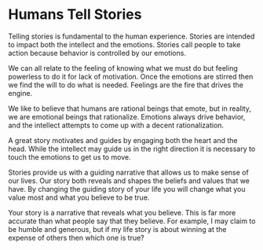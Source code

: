 # Humans Tell Stories

Telling stories is fundamental to the human experience.  Stories are intended to
impact both the intellect and the emotions. Stories call people to take action
because behavior is controlled by our emotions. 

We can all relate to the feeling of knowing what we must do but feeling
powerless to do it for lack of motivation.  Once the emotions are stirred then
we find the will to do what is needed.  Feelings are the fire that drives the
engine.

We like to believe that humans are rational beings that emote, but in reality, we
are emotional beings that rationalize.  Emotions always drive behavior, and the
intellect attempts to come up with a decent rationalization.

A great story motivates and guides by engaging both the heart and the head.
While the intellect may guide us in the right direction it is necessary to touch
the emotions to get us to move.

Stories provide us with a guiding narrative that allows us to make sense of our
lives.  Our story both reveals and shapes the beliefs and values that we have. 
By changing the guiding story of your life you will change what you value most
and what you believe to be true.

Your story is a narrative that reveals what you believe.  This is far more
accurate than what people say that they believe.  For example, I may claim to be
humble and generous, but if my life story is about winning at the expense of
others then which one is true?


